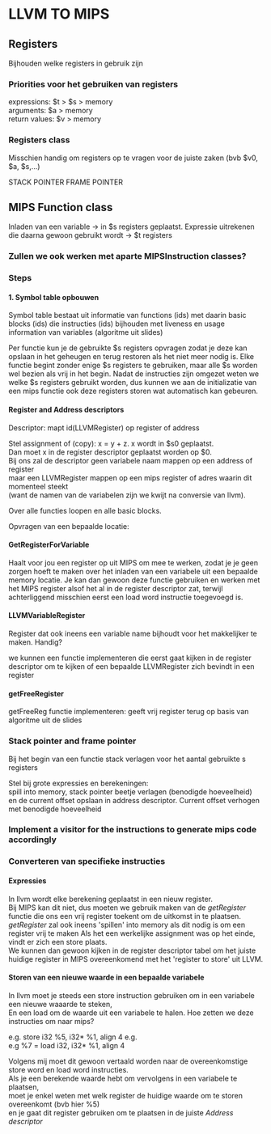 # LLVM TO MIPS

## Registers

Bijhouden welke registers in gebruik zijn

### Priorities voor het gebruiken van registers

expressions: $t > $s > memory<br>
arguments: $a > memory<br>
return values: $v > memory<br>

### Registers class

Misschien handig om registers op te vragen voor de juiste zaken (bvb $v0, $a, $s,...)

STACK POINTER FRAME POINTER

## MIPS Function class

Inladen van een variable -> in $s registers geplaatst. Expressie uitrekenen die daarna gewoon gebruikt wordt -> $t
registers

### Zullen we ook werken met aparte MIPSInstruction classes?

### Steps

#### 1. Symbol table opbouwen

Symbol table bestaat uit informatie van functions (ids) met daarin basic blocks (ids)
die instructies (ids) bijhouden met liveness en usage information van variables (algoritme uit slides)

Per functie kun je de gebruikte $s registers opvragen zodat je deze kan opslaan in het geheugen en terug restoren als
het niet meer nodig is. Elke functie begint zonder enige $s registers te gebruiken, maar alle $s worden wel bezien als
vrij in het begin. Nadat de instructies zijn omgezet weten we welke $s registers gebruikt worden, dus kunnen we aan de
initializatie van een mips functie ook deze registers storen wat automatisch kan gebeuren.

#### Register and Address descriptors

Descriptor: mapt id(LLVMRegister) op register of address

Stel assignment of (copy): x = y + z. x wordt in $s0 geplaatst.<br>
Dan moet x in de register descriptor geplaatst worden op $0.<br>
Bij ons zal de descriptor geen variabele naam mappen op een address of register<br>
maar een LLVMRegister mappen op een mips register of adres waarin dit momenteel steekt<br>
(want de namen van de variabelen zijn we kwijt na conversie van llvm).

Over alle functies loopen en alle basic blocks.

Opvragen van een bepaalde locatie:

#### GetRegisterForVariable

Haalt voor jou een register op uit MIPS om mee te werken, zodat je je geen zorgen hoeft te maken over het inladen van
een variabele uit een bepaalde memory locatie. Je kan dan gewoon deze functie gebruiken en werken met het MIPS register
alsof het al in de register descriptor zat, terwijl achterliggend misschien eerst een load word instructie toegevoegd
is.

#### LLVMVariableRegister

Register dat ook ineens een variable name bijhoudt voor het makkelijker te maken. Handig?

we kunnen een functie implementeren die eerst gaat kijken in de register descriptor om te kijken of een bepaalde
LLVMRegister zich bevindt in een register

#### getFreeRegister

getFreeReg functie implementeren: geeft vrij register terug op basis van algoritme uit de slides

### Stack pointer and frame pointer

Bij het begin van een functie stack verlagen voor het aantal gebruikte s registers

Stel bij grote expressies en berekeningen: <br>
spill into memory, stack pointer beetje verlagen (benodigde hoeveelheid)<br>
en de current offset opslaan in address descriptor. Current offset verhogen met benodigde hoeveelheid

### Implement a visitor for the instructions to generate mips code accordingly

### Converteren van specifieke instructies

#### Expressies

In llvm wordt elke berekening geplaatst in een nieuw register.<br>
Bij MIPS kan dit niet, dus moeten we gebruik maken van de <i>getRegister</i>
functie die ons een vrij register toekent om de uitkomst in te plaatsen.<br>
<i>getRegister</i> zal ook ineens 'spillen' into memory als dit nodig is om een register vrij te maken Als het een
werkelijke assignment was op het einde, vindt er zich een store plaats.<br>
We kunnen dan gewoon kijken in de register descriptor tabel om het juiste huidige register in MIPS overeenkomend met
het 'register to store' uit LLVM.

#### Storen van een nieuwe waarde in een bepaalde variabele

In llvm moet je steeds een store instruction gebruiken om in een variabele een nieuwe waaarde te steken,<br>
En een load om de waarde uit een variabele te halen. Hoe zetten we deze instructies om naar mips?

e.g. store i32 %5, i32* %1, align 4 e.g.<br>
e.g %7 = load i32, i32* %1, align 4<br>

Volgens mij moet dit gewoon vertaald worden naar de overeenkomstige store word en load word instructies.<br>
Als je een berekende waarde hebt om vervolgens in een variabele te plaatsen,<br>
moet je enkel weten met welk register de huidige waarde om te storen overeenkomt (bvb hier %5)<br>
en je gaat dit register gebruiken om te plaatsen in de juiste <i>Address descriptor</i>